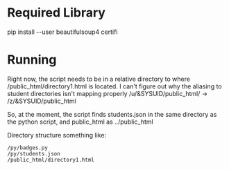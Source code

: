 # Required Library

pip install --user beautifulsoup4 certifi


# Running

Right now, the script needs to be in a relative directory to where /public_html/directory1.html is located.  I can't figure out why the aliasing to student directories isn't mapping properly /u/&SYSUID/public_html/ -> /z/&SYSUID/public_html

So, at the moment, the script finds students.json in the same directory as the python script, and public_html as ../public_html

Directory structure something like:
```
/py/badges.py
/py/students.json
/public_html/directory1.html
```
